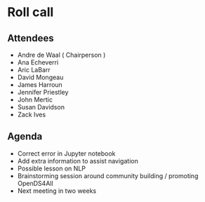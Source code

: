 # Roll call
## Attendees

- Andre de Waal ( Chairperson )
- Ana Echeverri
- Aric LaBarr
- David Mongeau
- James Harroun
- Jennifer Priestley
- John Mertic
- Susan Davidson
- Zack Ives

## Agenda

- Correct error in Jupyter notebook
- Add extra information to assist navigation
- Possible lesson on NLP
- Brainstorming session around community building / promoting OpenDS4All
- Next meeting in two weeks
